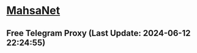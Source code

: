 
# [MahsaNet](https://t.me/mahsa_net)
## Free Telegram Proxy (Last Update: 2024-06-12 22:24:55)

    